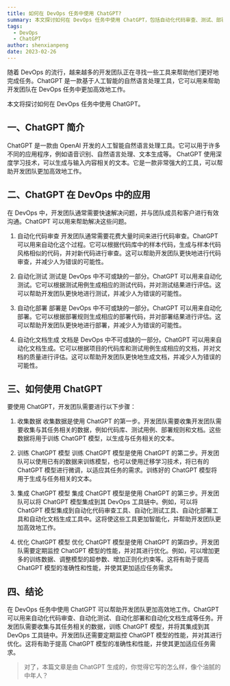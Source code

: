 ```yaml
---
title: 如何在 DevOps 任务中使用 ChatGPT?
summary: 本文探讨如何在 DevOps 任务中使用 ChatGPT，包括自动化代码审查、测试、部署和文档生成等方面的应用。
tags:
  - DevOps
  - ChatGPT
author: shenxianpeng
date: 2023-02-26
---
```


随着 DevOps 的流行，越来越多的开发团队正在寻找一些工具来帮助他们更好地完成任务。ChatGPT 是一款基于人工智能的自然语言处理工具，它可以用来帮助开发团队在 DevOps 任务中更加高效地工作。

本文将探讨如何在 DevOps 任务中使用 ChatGPT。

## 一、ChatGPT 简介

ChatGPT 是一款由 OpenAI 开发的人工智能自然语言处理工具。它可以用于许多不同的应用程序，例如语音识别、自然语言处理、文本生成等。
ChatGPT 使用深度学习技术，可以生成与输入内容相关的文本。它是一款非常强大的工具，可以帮助开发团队更加高效地工作。

## 二、ChatGPT 在 DevOps 中的应用

在 DevOps 中，开发团队通常需要快速解决问题，并与团队成员和客户进行有效沟通。ChatGPT 可以用来帮助解决这些问题。

1. 自动化代码审查
  开发团队通常需要花费大量时间来进行代码审查。ChatGPT 可以用来自动化这个过程。它可以根据代码库中的样本代码，生成与样本代码风格相似的代码，并对新代码进行审查。这可以帮助开发团队更快地进行代码审查，并减少人为错误的可能性。

2. 自动化测试
  测试是 DevOps 中不可或缺的一部分。ChatGPT 可以用来自动化测试。它可以根据测试用例生成相应的测试代码，并对测试结果进行评估。这可以帮助开发团队更快地进行测试，并减少人为错误的可能性。

3. 自动化部署
  部署是 DevOps 中不可或缺的一部分。ChatGPT 可以用来自动化部署。它可以根据部署规则生成相应的部署代码，并对部署结果进行评估。这可以帮助开发团队更快地进行部署，并减少人为错误的可能性。

4. 自动化文档生成
  文档是 DevOps 中不可或缺的一部分。ChatGPT 可以用来自动化文档生成。它可以根据项目的代码库和测试用例生成相应的文档，并对文档的质量进行评估。这可以帮助开发团队更快地生成文档，并减少人为错误的可能性。

## 三、如何使用 ChatGPT

要使用 ChatGPT，开发团队需要进行以下步骤：



1. 收集数据
  收集数据是使用 ChatGPT 的第一步。开发团队需要收集开发团队需要收集与其任务相关的数据，例如代码库、测试用例、部署规则和文档。这些数据将用于训练 ChatGPT 模型，以生成与任务相关的文本。

2. 训练 ChatGPT 模型
  训练 ChatGPT 模型是使用 ChatGPT 的第二步。开发团队可以使用已有的数据来训练模型，也可以使用迁移学习技术，将已有的 ChatGPT 模型进行微调，以适应其任务的需求。训练好的 ChatGPT 模型将用于生成与任务相关的文本。

3. 集成 ChatGPT 模型
  集成 ChatGPT 模型是使用 ChatGPT 的第三步。开发团队可以将 ChatGPT 模型集成到其 DevOps 工具链中。例如，可以将 ChatGPT 模型集成到自动化代码审查工具、自动化测试工具、自动化部署工具和自动化文档生成工具中。这将使这些工具更加智能化，并帮助开发团队更加高效地工作。

4. 优化 ChatGPT 模型
优化 ChatGPT 模型是使用 ChatGPT 的第四步。开发团队需要定期监控 ChatGPT 模型的性能，并对其进行优化。例如，可以增加更多的训练数据、调整模型的超参数、增加正则化约束等。这将有助于提高 ChatGPT 模型的准确性和性能，并使其更加适应任务需求。

## 四、结论

在 DevOps 任务中使用 ChatGPT 可以帮助开发团队更加高效地工作。ChatGPT 可以用来自动化代码审查、自动化测试、自动化部署和自动化文档生成等任务。开发团队需要收集与其任务相关的数据，训练 ChatGPT 模型，并将其集成到其 DevOps 工具链中。开发团队还需要定期监控 ChatGPT 模型的性能，并对其进行优化。这将有助于提高 ChatGPT 模型的准确性和性能，并使其更加适应任务需求。

> 对了，本篇文章是由 ChatGPT 生成的，你觉得它写的怎么样，像个油腻的中年人？
